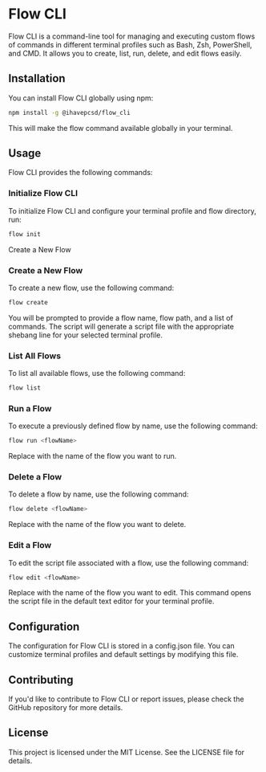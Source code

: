 # Flow CLI
Flow CLI is a command-line tool for managing and executing custom flows of commands in different terminal profiles such as Bash, Zsh, PowerShell, and CMD. It allows you to create, list, run, delete, and edit flows easily.

## Installation
You can install Flow CLI globally using npm:

```bash
npm install -g @ihavepcsd/flow_cli
```
This will make the flow command available globally in your terminal.

## Usage
Flow CLI provides the following commands:

### Initialize Flow CLI
To initialize Flow CLI and configure your terminal profile and flow directory, run:

```bash
flow init
```
Create a New Flow

###  Create a New Flow
To create a new flow, use the following command:

```bash
flow create
```
You will be prompted to provide a flow name, flow path, and a list of commands. The script will generate a script file with the appropriate shebang line for your selected terminal profile.

### List All Flows
To list all available flows, use the following command:

```bash
flow list
```

### Run a Flow
To execute a previously defined flow by name, use the following command:

```bash
flow run <flowName>
```

Replace <flowName> with the name of the flow you want to run.

### Delete a Flow
To delete a flow by name, use the following command:

```bash
flow delete <flowName>
```

Replace <flowName> with the name of the flow you want to delete.

### Edit a Flow
To edit the script file associated with a flow, use the following command:

```bash
flow edit <flowName>
```

Replace <flowName> with the name of the flow you want to edit. This command opens the script file in the default text editor for your terminal profile.

## Configuration
The configuration for Flow CLI is stored in a config.json file. You can customize terminal profiles and default settings by modifying this file.

## Contributing
If you'd like to contribute to Flow CLI or report issues, please check the GitHub repository for more details.

## License
This project is licensed under the MIT License. See the LICENSE file for details.

